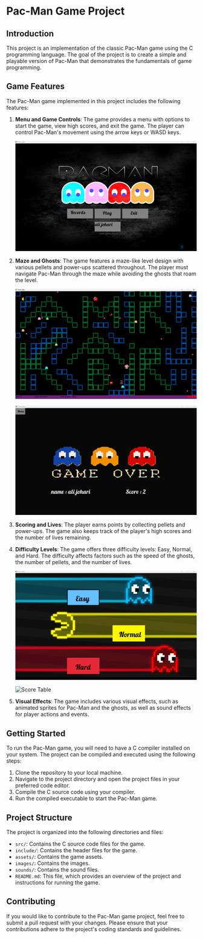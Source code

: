 # Pac-Man Game Project

## Introduction
This project is an implementation of the classic Pac-Man game using the C programming language. The goal of the project is to create a simple and playable version of Pac-Man that demonstrates the fundamentals of game programming.

## Game Features
The Pac-Man game implemented in this project includes the following features:

1. **Menu and Game Controls**: The game provides a menu with options to start the game, view high scores, and exit the game. The player can control Pac-Man's movement using the arrow keys or WASD keys.


    ![Menu](images/menu%20pac%20man.png)

   
2. **Maze and Ghosts**: The game features a maze-like level design with various pellets and power-ups scattered throughout. The player must navigate Pac-Man through the maze while avoiding the ghosts that roam the level.


   ![Game Screen](images/geme%20screan%20pac%20man.png)




   ![Game Over Screen](images/geme%20over%20screan%20pac%20man.png)

   
   
4. **Scoring and Lives**: The player earns points by collecting pellets and power-ups. The game also keeps track of the player's high scores and the number of lives remaining.

5. **Difficulty Levels**: The game offers three difficulty levels: Easy, Normal, and Hard. The difficulty affects factors such as the speed of the ghosts, the number of pellets, and the number of lives.


   ![Menu Level](images/menu%20level%20pac%20man.png)




   ![Score Table](images/score%20table%20pac%20man.png)


   
7. **Visual Effects**: The game includes various visual effects, such as animated sprites for Pac-Man and the ghosts, as well as sound effects for player actions and events.

## Getting Started
To run the Pac-Man game, you will need to have a C compiler installed on your system. The project can be compiled and executed using the following steps:

1. Clone the repository to your local machine.
2. Navigate to the project directory and open the project files in your preferred code editor.
3. Compile the C source code using your compiler.
4. Run the compiled executable to start the Pac-Man game.

## Project Structure
The project is organized into the following directories and files:

- `src/`: Contains the C source code files for the game.
- `include/`: Contains the header files for the game.
- `assets/`: Contains the game assets.
- `images/`: Contains the images.
- `sounds/`: Contains the sound files.
- `README.md`: This file, which provides an overview of the project and instructions for running the game.

## Contributing
If you would like to contribute to the Pac-Man game project, feel free to submit a pull request with your changes. Please ensure that your contributions adhere to the project's coding standards and guidelines.

